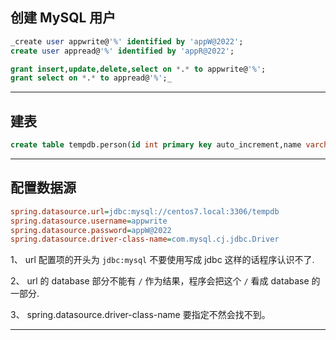 ## 创建 MySQL 用户
```sql
_create user appwrite@'%' identified by 'appW@2022';
create user appread@'%' identified by 'appR@2022';

grant insert,update,delete,select on *.* to appwrite@'%';
grant select on *.* to appread@'%';_

```

---

## 建表
```sql
create table tempdb.person(id int primary key auto_increment,name varchar(32),age int);
```
---

## 配置数据源
```ini
spring.datasource.url=jdbc:mysql://centos7.local:3306/tempdb
spring.datasource.username=appwrite
spring.datasource.password=appW@2022
spring.datasource.driver-class-name=com.mysql.cj.jdbc.Driver
```
1、 url 配置项的开头为 `jdbc:mysql` 不要使用写成 jdbc 这样的话程序认识不了.

2、 url 的 database 部分不能有 `/` 作为结果，程序会把这个 `/` 看成 database 的一部分.

3、 spring.datasource.driver-class-name 要指定不然会找不到。

---